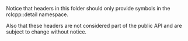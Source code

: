 Notice that headers in this folder should only provide symbols in the rclcpp::detail namespace.

Also that these headers are not considered part of the public API and are subject to change without notice.
